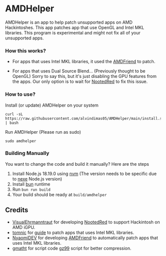 # AMDHelper

AMDHelper is an app to help patch unsupported apps on AMD Hackintoshes.
This app patches app that use OpenGL and Intel MKL libraries.
This program is experimental and might not fix all of your unsupported apps.

### How this works?
- For apps that uses Intel MKL libraries, it used the [AMDFriend](https://github.com/NyaomiDEV/AMDFriend) to patch.

- For apps that uses Dual Source Blend... (Previously thought to be OpenGL) Sorry to say this, but it's just disabling the GPU features
from the apps. Our only option is to wait for [NootedRed](https://github.com/ChefKissInc/NootedRed) to fix this issue.

### How to use?

Install (or update) AMDHelper on your system 
```
curl -sL https://raw.githubusercontent.com/alvindimas05/AMDHelper/main/install.sh | bash
```

Run AMDHelper (Please run as sudo)
```
sudo amdhelper
```

### Building Manually

You want to change the code and build it manually? Here are the steps
1. Install Node.js 18.19.0 using [nvm](https://github.com/nvm-sh/nvm?tab=readme-ov-file#install--update-script)
(The version needs to be specific due to [nexe](https://github.com/nexe/nexe) Node.js version)
2. Install [bun](https://bun.sh/) runtime
3. Run ```bun run build```
4. Your build should be ready at ```build/amdhelper```

## Credits
- [VisualEhrmanntraut](https://github.com/VisualEhrmanntraut) for developing [NootedRed](https://github.com/ChefKissInc/NootedRed)
to support Hackintosh on AMD iGPU.
- [tomnic](https://macos86.it/profile/69-tomnic/) for [guide](https://macos86.it/topic/5489-tutorial-for-patching-binaries-for-amd-hackintosh-compatibility/)
to patch apps that uses Intel MKL libraries.
- [NyaomiDEV](https://github.com/NyaomiDEV) for developing [AMDFriend](https://github.com/NyaomiDEV/AMDFriend)
to automatically patch apps that uses Intel MKL libraries.
- [gmatht](https://github.com/gmatht) for script code [gz99](https://github.com/gmatht/joshell/blob/master/scripts/gz99)
script for better compression.

